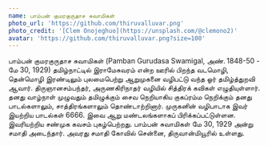 ```yaml
---
name: பாம்பன் குமரகுருதாச சுவாமிகள்
photo_url: 'https://github.com/thiruvalluvar.png'
photo_credit: '[Clem Onojeghuo](https://unsplash.com/@clemono2)'
avatar: 'https://github.com/thiruvalluvar.png?size=100'
---
```


பாம்பன் குமரகுருதாச சுவாமிகள் (Pamban Gurudasa Swamigal, அண். 1848-50 - மே 30, 1929) தமிழ்நாட்டில் இராமேசுவரம் என்ற ஊரில் பிறந்த வடமொழி, தென்மொழி இரண்டிலும் புலமைபெற்று ஆறுமுகனை வழிபட்டு வந்த ஓர் தமிழ்த்துறவி ஆவார். திருஞானசம்பந்தர், அருணகிரிநாதர் வழியில் சித்திரக் கவிகள் எழுதியுள்ளார். தனது வாழ்நாள் முழுவதும் தமிழுக்கும் சைவ நெறியாகிய குகப்ரம்ம நெறிக்கும் தனது பாடல்களாலும், சாத்திரங்களாலும் தொண்டாற்றினார். முருகனின் வழிபாடாக இவர் இயற்றிய பாடல்கள் 6666. இவை ஆறு மண்டலங்களாகப் பிரிக்கப்பட்டுள்ளன. இவரியற்றிய சண்முக கவசம் புகழ்பெற்றது. பாம்பன் சுவாமிகள் மே 30, 1929 அன்று சமாதி அடைந்தார். அவரது சமாதி கோவில் சென்னை, திருவான்மியூரில் உள்ளது.